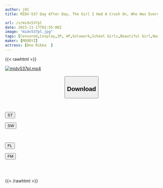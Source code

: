 ```yaml
---
author: j91
title: MIDV-537 Day After Day, The Girl I Had A Crush On, Who Was Everyone's Idol At My School, Came To My New Class, Where She Was Made To Wear An Obscene Cosplay, Bullied, And Forced To Do Sex Work... Rikka Ono

url: /v/midv537pl
date: 2023-11-17T02:55:00Z
image: "midv537pl.jpg"
tags: [Censored,Cosplay,3P, 4P,Solowork,School Girls,Beautiful Girl,Nasty, Hardcore	 ]
maker: [MOODYZ]
actress: [Ono Rikka  ]
---
```



{{< rawhtml >}}

<div class="video" data-videoid="XJj9X7pAyaSDyV7">
    <a href="javascript:;">
        <img src="https://my.j91.asia/v/midv537pl/midv537pl.jpg" width="WIDTH" height="HEIGHT" alt="midv537pl.mp4" loading="lazy">
    </a>
</div>

<script type="text/javascript" src="https://j91.asia/asset/on-demand-st.js"></script>

<br>
  <link rel="stylesheet" href="https://j91.asia/asset/bs5.css">
  
  <center>
  <button class="btn btn-primary" type="button" data-bs-toggle="collapse" data-bs-target=".multi-collapse" aria-expanded="false" aria-controls="multiCollapseExample1 multiCollapseExample2"><h2>Download</h2></button></center>
</p>
<div class="row">
  <div class="col">
    <div class="collapse multi-collapse" id="multiCollapseExample1">
      <div class="card card-body">
	      	      <br>
<div class="buttons">  
<p><a href="https://streamtape.to/v/XJj9X7pAyaSDyV7" target="_blank"><button class="btn-hover color-3"><i class="fa fa-download"></i> ST</button></a></p>
<p><a href="https://sfastwish.com/lazmc84u35t4" target="_blank"><button class="btn-hover color-2"><i class="fa fa-download"></i> SW</button></a></p></div>
    </div>
  </div>
</div>
  <div class="col">
    <div class="collapse multi-collapse" id="multiCollapseExample2">
      <div class="card card-body">
	      <br>
<div class="buttons">
<p><a href="javascript:;" target="_blank"><button class="btn-hover color-9"><i class="fa fa-download"></i> FL</button></a></p>
<p><a href="javascript:;" target="_blank"><button class="btn-hover color-8"><i class="fa fa-download"></i> FM</button></a></p></div>
<br><br>
      </div>
    </div>
  </div>
</div>

{{< /rawhtml >}}
